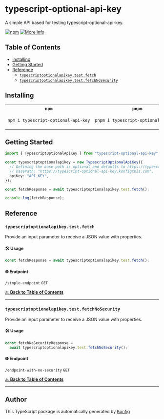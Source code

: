 # typescript-optional-api-key<a id="typescript-optional-api-key"></a>

A simple API based for testing typescript-optional-api-key.

[![npm](https://img.shields.io/badge/npm-v1.0.0-blue)](https://www.npmjs.com/package/typescript-optional-api-key/v/1.0.0)
[![More Info](https://img.shields.io/badge/More%20Info-Click%20Here-orange)](http://example.com/support)

## Table of Contents<a id="table-of-contents"></a>

<!-- toc -->

- [Installing](#installing)
- [Getting Started](#getting-started)
- [Reference](#reference)
  * [`typescriptoptionalapikey.test.fetch`](#typescriptoptionalapikeytestfetch)
  * [`typescriptoptionalapikey.test.fetchNoSecurity`](#typescriptoptionalapikeytestfetchnosecurity)

<!-- tocstop -->

## Installing<a id="installing"></a>

<table>
<tr>
<th width="292px"><code>npm</code></th>
<th width="293px"><code>pnpm</code></th>
<th width="292px"><code>yarn</code></th>
</tr>
<tr>
<td>

```bash
npm i typescript-optional-api-key
```

</td>
<td>

```bash
pnpm i typescript-optional-api-key
```

</td>
<td>

```bash
yarn add typescript-optional-api-key
```

</td>
</tr>
</table>

## Getting Started<a id="getting-started"></a>

```typescript
import { TypescriptOptionalApiKey } from "typescript-optional-api-key";

const typescriptoptionalapikey = new TypescriptOptionalApiKey({
  // Defining the base path is optional and defaults to https://typescript-optional-api-key.konfigthis.com
  // basePath: "https://typescript-optional-api-key.konfigthis.com",
  apiKey: "API_KEY",
});

const fetchResponse = await typescriptoptionalapikey.test.fetch();

console.log(fetchResponse);
```

## Reference<a id="reference"></a>


### `typescriptoptionalapikey.test.fetch`<a id="typescriptoptionalapikeytestfetch"></a>

Provide an input parameter to receive a JSON value with properties.

#### 🛠️ Usage<a id="🛠️-usage"></a>

```typescript
const fetchResponse = await typescriptoptionalapikey.test.fetch();
```

#### 🌐 Endpoint<a id="🌐-endpoint"></a>

`/simple-endpoint` `GET`

[🔙 **Back to Table of Contents**](#table-of-contents)

---


### `typescriptoptionalapikey.test.fetchNoSecurity`<a id="typescriptoptionalapikeytestfetchnosecurity"></a>

Provide an input parameter to receive a JSON value with properties.

#### 🛠️ Usage<a id="🛠️-usage"></a>

```typescript
const fetchNoSecurityResponse =
  await typescriptoptionalapikey.test.fetchNoSecurity();
```

#### 🌐 Endpoint<a id="🌐-endpoint"></a>

`/endpoint-with-no-security` `GET`

[🔙 **Back to Table of Contents**](#table-of-contents)

---


## Author<a id="author"></a>
This TypeScript package is automatically generated by [Konfig](https://konfigthis.com)
